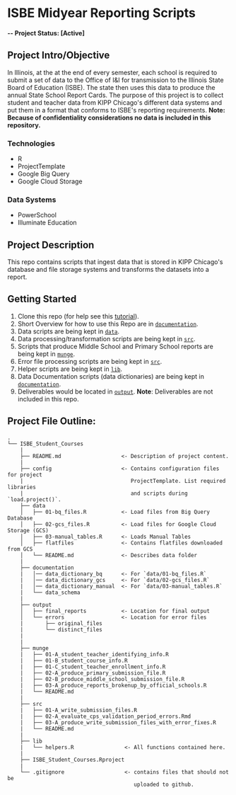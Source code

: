 # ISBE Midyear Reporting Scripts

#### -- Project Status: [Active]

## Project Intro/Objective
In Illinois, at the at the end of every semester, each school is required to submit a set of data to the Office of I&I for transmission to the Illinois State Board of Education (ISBE). The state then uses this data to produce the annual State School Report Cards. The purpose of this project is to collect student and teacher data from KIPP Chicago's different data systems and put them in a format that conforms to ISBE's reporting requirements. **Note: Because of confidentiality considerations no data is included in this repository.**

### Technologies
* R
* ProjectTemplate
* Google Big Query
* Google Cloud Storage

### Data Systems
* PowerSchool
* Illuminate Education

## Project Description
This repo contains scripts that ingest data that is stored in KIPP Chicago's database and file storage systems and transforms the datasets into a report.

## Getting Started

1. Clone this repo (for help see this [tutorial](https://help.github.com/articles/cloning-a-repository/)).
1. Short Overview for how to use this Repo are in [`documentation`](https://github.com/kippchicago/isbe_midyear_reporting/blob/master/documentation/PROJECT-USE-INSTRUCTIONS.md).
1. Data scripts are being kept in [`data`](https://github.com/kippchicago/isbe_midyear_reporting/tree/master/data).
1. Data processing/transformation scripts are being kept in [`src`](https://github.com/kippchicago/isbe_midyear_reporting/tree/master/munge).
1. Scripts that produce Middle School and Primary School reports are being kept in [`munge`](https://github.com/kippchicago/isbe_midyear_reporting/tree/master/src).
1. Error file processing scripts are being kept in [`src`](https://github.com/kippchicago/isbe_midyear_reporting/tree/master/src).
1. Helper scripts are being kept in [`lib`](https://github.com/kippchicago/isbe_midyear_reporting/tree/master/lib).
1. Data Documentation scripts (data dictionaries) are being kept in [`documentation`](https://github.com/kippchicago/isbe_midyear_reporting/tree/master/documentation).
1. Deliverables would be located in [`output`](https://github.com/kippchicago/isbe_midyear_reporting/tree/master/output). **Note**: Deliverables are not included in this repo.


## Project File Outline:

```
.
└── ISBE_Student_Courses
    |
    ├── README.md                   <- Description of project content.
    |
    ├── config                      <- Contains configuration files for project
    |                                  ProjectTemplate. List required libraries
    |                                  and scripts during `load.project()`.
    ├── data                        
    │   ├── 01-bq_files.R           <- Load files from Big Query Database
    │   ├── 02-gcs_files.R          <- Load files for Google Cloud Storage (GCS)
    │   ├── 03-manual_tables.R      <- Loads Manual Tables
    │   ├── flatfiles               <- Contains flatfiles downloaded from GCS
    │   └── README.md               <- Describes data folder
    |
    ├── documentation
    |   │── data_dictionary_bq      <- For `data/01-bq_files.R`
    |   │── data_dictionary_gcs     <- For `data/02-gcs_files.R`
    |   │── data_dictionary_manual  <- For `data/03-manual_tables.R`
    |   └── data_schema
    |
    ├── output
    │   ├── final_reports           <- Location for final output
    │   └── errors                  <- Location for error files
    |       ├── original_files
    |       └── distinct_files
    |                                
    |
    ├── munge
    |   ├── 01-A_student_teacher_identifying_info.R
    |   ├── 01-B_student_course_info.R
    |   ├── 01-C_student_teacher_enrollment_info.R
    |   ├── 02-A_produce_primary_submission_file.R
    |   ├── 02-B_produce_middle_school_submission_file.R
    |   ├── 03-A_produce_reports_brokenup_by_official_schools.R
    |   └── README.md
    |
    ├── src
    |   ├── 01-A_write_submission_files.R
    |   ├── 02-A_evaluate_cps_validation_period_errors.Rmd
    |   ├── 03-A_produce_write_submission_files_with_error_fixes.R
    |   └── README.md
    |
    ├── lib                         
    |   └── helpers.R                <- All functions contained here.
    |
    ├── ISBE_Student_Courses.Rproject
    |
    └── .gitignore                   <- contains files that should not be
                                        uploaded to github.
```

